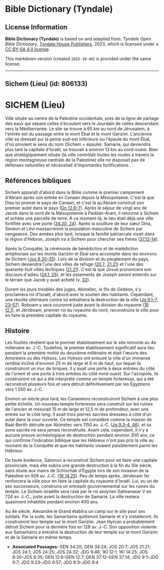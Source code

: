 # Bible Dictionary (Tyndale)

## License Information

**Bible Dictionary (Tyndale)** is based on and adapted from: _Tyndale Open Bible Dictionary_, [Tyndale House Publishers](https://tyndaleopenresources.com/), 2023, which is licensed under a [CC BY-SA 4.0 license](https://creativecommons.org/licenses/by-sa/4.0/legalcode.en).

This markdown version (created `2025-10-06`) is provided under the same license.



--------------------------------

## Sichem (Lieu) (id: 806133)

SICHEM (Lieu)
=============

Ville située au centre de la Palestine occidentale, près de la ligne de partage des eaux qui sépare celles s'écoulant vers le Jourdain de celles descendant vers la Méditerranée. Le site se trouve à 65 km au nord de Jérusalem, à l'entrée est du passage entre le mont Ébal et le mont Garizim. L'ancienne ville se dressait sur la pente sud\-est inférieure ou l'épaule du mont Ébal, d'où provient le sens du nom (Sichem \= épaule). Samarie, qui deviendra plus tard la capitale d'Israël, se trouvait à environ 13 km au nord\-ouest. Bien que stratégiquement située (la ville contrôlait toutes les routes à travers la région montagneuse centrale de la Palestine) elle ne disposait pas de défenses naturelles et nécessitait d'importantes fortifications.

Références bibliques
--------------------

Sichem apparaît d'abord dans la Bible comme le premier campement d'Abram après son entrée en Canaan depuis la Mésopotamie. C'est là que Dieu lui promet le pays de Canaan, et c'est là qu'Abram construit son premier autel dans le pays ([Gn 12\.6–7](https://ref.ly/Gen12:6-Gen12:7)). Après le séjour de vingt ans de Jacob dans le nord de la Mésopotamie à Paddan\-Aram, il retourne à Sichem et achète une parcelle de terre. À ce moment\-là, le lieu était déjà une ville fortifiée avec une porte ([34\.20, 24](https://ref.ly/Gen34:20,Gen34:24)). Après la souillure de leur sœur Dina, Siméon et Lévi massacreront la population masculine de Sichem par vengeance. Des années plus tard, lorsque la famille patriarcale vivait dans la région d'Hébron, Joseph ira à Sichem pour chercher ses frères ([37\.12–14](https://ref.ly/Gen37:12-Gen37:14)).

Après la Conquête, la cérémonie de bénédiction et de malédiction antiphonale sur les monts Garizim et Ébal sera accomplie dans les environs de Sichem ([Jos 8\.30–35](https://ref.ly/Josh8:30-Josh8:35)). Lors de la division et du peuplement du pays, Sichem deviendra l'une des villes de refuge ([20\.7](https://ref.ly/Josh20:7); [21\.21](https://ref.ly/Josh21:21)) et l'une des quarante\-huit villes lévitiques ([21\.21](https://ref.ly/Josh21:21)). C'est là que Josué prononcera son discours d'adieu ([24\.1, 25](https://ref.ly/Josh24:1,Josh24:25)), et les ossements de Joseph seront enterrés sur le terrain que Jacob y avait acheté (v. [32](https://ref.ly/Josh24:32)).

Durant les jours troublés des juges, Abimélec, le fils de Gédéon, s'y proclamera roi d'Israël, d'abord avec le soutien des habitants. Cependant, une révolte ultérieure contre lui entraînera la destruction de la ville ([Jg 9\.1–7, 23–57](https://ref.ly/Judg9:1-Judg9:7,Judg9:23-Judg9:57)). Roboam y sera couronné juste avant la division du royaume ([1R 12\.1](https://ref.ly/1Kgs12:1)), et Jéroboam, premier roi du royaume du nord, reconstruira la ville pour en faire la première capitale du royaume.

Histoire
--------

Les fouilles révèlent que le premier établissement sur le site remonte au 4e millénaire av. J.‑C. Toutefois, le premier établissement significatif aura lieu pendant la première moitié du deuxième millénaire et était l'œuvre des Amoréens ou des Hyksos. Les Hyksos ont entouré la ville d'un immense remblai incliné d'environ 25 m de large et 6 m de haut, sur lequel ils construiront un mur de briques. Il y avait une porte à deux entrées du côté de l'orient et une porte à trois entrées du côté nord\-ouest. Sur l'acropole, ils construiront ce qui a été interprété comme un temple forteresse, qui a été reconstruit plusieurs fois et sera détruit définitivement par les Égyptiens vers 1 550 av. J.‑C.

Environ un siècle plus tard, les Cananéens reconstruiront Sichem à une plus petite échelle. Un nouveau temple forteresse sera construit sur les ruines de l'ancien et mesurait 15 m de large et 12,5 m de profondeur, avec une entrée sur le côté long. Il avait trois pierres sacrées dressées à côté d'un autel dans la cour ouverte. Ce temple est considéré comme la maison de Baal\-Berith détruite par Abimélec vers 1150 av. J.‑C. ([Jg 9\.3–4, 46](https://ref.ly/Judg9:3-Judg9:4,Judg9:46)), et sa zone sacrée ne sera jamais reconstruite. Avant cela, cependant, il n'y a aucune preuve archéologique de destruction pendant environ 300 ans, ce qui confirme l'indication biblique que les Hébreux n'ont pas pris la ville au moment de la Conquête et que les habitants vivaient paisiblement parmi les Hébreux.

De toute évidence, Salomon a reconstruit Sichem pour en faire une capitale provinciale, mais elle subira une grande destruction à la fin du 10e siècle, sans doute aux mains de Schischak d'Égypte lors de son invasion de la Palestine en 926 av. J.‑C. ([1R 14\.25](https://ref.ly/1Kgs14:25)). Peu de temps après, Jéroboam 1er renforcera la ville pour en faire la capitale du royaume d'Israël. Lui, ou un de ses successeurs, construira un entrepôt gouvernemental sur les ruines du temple. Le Sichem israélite sera rasé par le roi assyrien Salmanasar V en 724 av. J.‑C., juste avant la destruction de Samarie. La ville restera quasiment inhabitée pendant environ 400 ans.

Au 4e siècle, Alexandre le Grand établira un camp sur le site pour ses soldats. Par la suite, les Samaritains quitteront Samarie et s'y installeront. Ils construiront leur temple sur le mont Garizim. Jean Hyrcan a probablement détruit Sichem pour la dernière fois en 128 av. J.‑C. Son opposition violente aux Samaritains a entraîné la destruction de leur temple sur le mont Garizim et de la Samarie en même temps.

* **Associated Passages:** GEN 34:20; GEN 34:24; JOS 20:7; JOS 21:21; JOS 24:1; JOS 24:25; JOS 24:32; JDG 9:46; 1KI 12:1; 1KI 14:25; JOS 8:30–JOS 8:35; GEN 12:6–GEN 12:7; GEN 37:12–GEN 37:14; JDG 9:1–JDG 9:7; JDG 9:23–JDG 9:57; JDG 9:3–JDG 9:4

